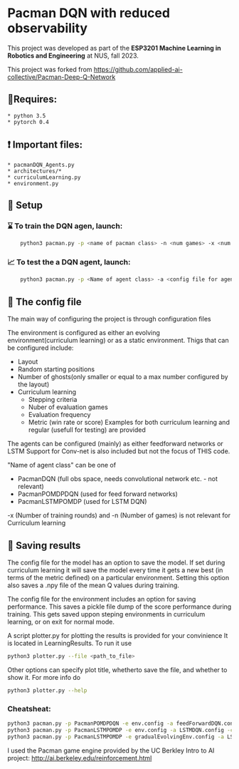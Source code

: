 # Pacman DQN with reduced observability
This project was developed as part of the **ESP3201 Machine Learning in Robotics and Engineering** at NUS, fall 2023.

This project was forked from https://github.com/applied-ai-collective/Pacman-Deep-Q-Network

## :nut_and_bolt:Requires:
	* python 3.5
	* pytorch 0.4
## :exclamation: Important files:
	* pacmanDQN_Agents.py 
	* architectures/*
	* curriculumLearning.py
	* environment.py


## :wrench: Setup
### :hourglass: To train the DQN agen, launch:
```bash
	python3 pacman.py -p <name of pacman class> -n <num games> -x <num training> -e <environment configuration> -a <agent config>
```
### :chart_with_upwards_trend: To test the a DQN agent, launch:
```bash
	python3 pacman.py -p <Name of agent class> -a <config file for agent> -e <config file for env> -n num_runs
```
## :hammer: The config file
The main way of configuring the project is through configuration files

The environment is configured as either an evolving environment(curriculum learning)
or as a static environment.
Thigs that can be configured include:
* Layout
* Random starting positions
* Number of ghosts(only smaller or equal to a max number configured by the layout)
* Curriculum learning
	* Stepping criteria
	* Nuber of evaluation games
	* Evaluation frequency
	* Metric (win rate or score)
Examples for both curriculum learning and regular (usefull for testing) are provided

The agents can be configured (mainly) as either feedforward networks or LSTM
Support for Conv-net is also included but not the focus of THIS code.

"Name of agent class" can be one of
* PacmanDQN (full obs space, needs convolutional network etc. - not relevant)
* PacmanPOMDPDQN (used for feed forward networks)
* PacmanLSTMPOMDP (used for LSTM DQN)

-x (Number of training rounds) and -n (Number of games) is not relevant for Curriculum learning

## :memo: Saving results
The config file for the model has an option to save the model. If set during curriculum learning it will save the model every time it gets a new best (in terms of the metric defined) on a particular environment. Setting this option also saves a .npy file of the mean Q values during training.

The config file for the environment includes an option for saving performance. This saves a pickle file dump of the score performance during training. This gets saved uppon steping environments in curriculum learning, or on exit for normal mode.

A script plotter.py for plotting the results is provided for your convinience
It is located in LearningResults.
To run it use
```bash
python3 plotter.py --file <path_to_file>
```
Other options can specify plot title, whetherto save the file, and whether to show it.
For more info do
```bash
python3 plotter.py --help
``` 
### Cheatsheat:
```bash
python3 pacman.py -p PacmanPOMDPDQN -e env.config -a feedForwardDQN.config -c --timeout 20 -n 5
python3 pacman.py -p PacmanLSTMPOMDP -e env.config -a LSTMDQN.config -c --timeout 20 -n 5
python3 pacman.py -p PacmanLSTMPOMDP -e gradualEvolvingEnv.config -a LSTMDQN.config -c --timeout 20
```

I used the Pacman game engine provided by the UC Berkley Intro to AI project:
http://ai.berkeley.edu/reinforcement.html
